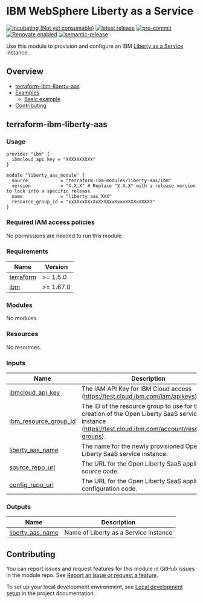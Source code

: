 <!-- Update this title with a descriptive name. Use sentence case. -->
# IBM WebSphere Liberty as a Service

<!--
Update status and "latest release" badges:
  1. For the status options, see https://terraform-ibm-modules.github.io/documentation/#/badge-status
  2. Update the "latest release" badge to point to the correct module's repo. Replace "terraform-ibm-module-template" in two places.
-->
[![Incubating (Not yet consumable)](https://img.shields.io/badge/status-Incubating%20(Not%20yet%20consumable)-red)](https://terraform-ibm-modules.github.io/documentation/#/badge-status)
[![latest release](https://img.shields.io/github/v/release/terraform-ibm-modules/terraform-ibm-liberty-aas?logo=GitHub&sort=semver)](https://github.com/terraform-ibm-modules/terraform-ibm-liberty-aas/releases/latest)
[![pre-commit](https://img.shields.io/badge/pre--commit-enabled-brightgreen?logo=pre-commit&logoColor=white)](https://github.com/pre-commit/pre-commit)
[![Renovate enabled](https://img.shields.io/badge/renovate-enabled-brightgreen.svg)](https://renovatebot.com/)
[![semantic-release](https://img.shields.io/badge/%20%20%F0%9F%93%A6%F0%9F%9A%80-semantic--release-e10079.svg)](https://github.com/semantic-release/semantic-release)

<!--
Add a description of modules in this repo.
Expand on the repo short description in the .github/settings.yml file.

For information, see "Module names and descriptions" at
https://terraform-ibm-modules.github.io/documentation/#/implementation-guidelines?id=module-names-and-descriptions
-->

Use this module to provision and configure an IBM [Liberty as a Service](https://test.cloud.ibm.com/catalog/services/liberty-saas) instance.


<!-- The following content is automatically populated by the pre-commit hook -->
<!-- BEGIN OVERVIEW HOOK -->
## Overview
* [terraform-ibm-liberty-aas](#terraform-ibm-liberty-aas)
* [Examples](./examples)
    * [Basic example](./examples/basic)
* [Contributing](#contributing)
<!-- END OVERVIEW HOOK -->


<!--
If this repo contains any reference architectures, uncomment the heading below and link to them.
(Usually in the `/reference-architectures` directory.)
See "Reference architecture" in the public documentation at
https://terraform-ibm-modules.github.io/documentation/#/implementation-guidelines?id=reference-architecture
-->
<!-- ## Reference architectures -->


<!-- Replace this heading with the name of the root level module (the repo name) -->
## terraform-ibm-liberty-aas

### Usage

<!--
Add an example of the use of the module in the following code block.

Use real values instead of "var.<var_name>" or other placeholder values
unless real values don't help users know what to change.
-->

```hcl
provider "ibm" {
  ibmcloud_api_key = "XXXXXXXXXX"
}

module "liberty_aas_module" {
  source            = "terraform-ibm-modules/liberty-aas/ibm"
  version           = "X.X.X" # Replace "X.X.X" with a release version to lock into a specific release
  name              = "liberty_aas_XXX"
  resource_group_id = "xxXXxxXXxXxXXXXxxXxxxXXXXxXXXXX"
}
```

### Required IAM access policies

<!-- PERMISSIONS REQUIRED TO RUN MODULE
If this module requires permissions, uncomment the following block and update
the sample permissions, following the format.
Replace the sample Account and IBM Cloud service names and roles with the
information in the console at
Manage > Access (IAM) > Access groups > Access policies.
-->

<!--
You need the following permissions to run this module:

- IAM services
    - **Sample IBM Cloud** service
        - `Editor` platform access
        - `Manager` platform access
- Account management services
    - **Sample account management** service
        - `Editor` platform access
-->

<!-- NO PERMISSIONS FOR MODULE
If no permissions are required for the module, uncomment the following
statement instead the previous block.
-->

No permissions are needed to run this module.


<!-- The following content is automatically populated by the pre-commit hook -->
<!-- BEGINNING OF PRE-COMMIT-TERRAFORM DOCS HOOK -->
### Requirements

| Name | Version |
|------|---------|
| <a name="requirement_terraform"></a> [terraform](#requirement\_terraform) | >= 1.5.0 |
| <a name="requirement_ibm"></a> [ibm](#requirement\_ibm) | >= 1.67.0 |

### Modules

No modules.

### Resources

No resources.

### Inputs

| Name | Description | Type | Default | Required |
|------|-------------|------|---------|:--------:|
| <a name="ibmcloud_api_key"></a> [ibmcloud\_api\_key](#ibmcloud\_api\_key) | The IAM API Key for IBM Cloud access (https://test.cloud.ibm.com/iam/apikeys). | `string` | none | yes |
| <a name="ibm_resource_group_id"></a> [ibm\_resource\_group\_id](#ibm\_resource\_group\_id) | The ID of the resource group to use for the creation of the Open Liberty SaaS service instance (https://test.cloud.ibm.com/account/resource-groups). | `string` | none | yes |
| <a name="liberty_aas_name"></a> [liberty\_aas\_name](#liberty\_aas\_name) | The name for the newly provisioned Open Liberty SaaS service instance. | `string` | none | yes |
| <a name="source_repo_url"></a> [source\_repo\_url](#source\_repo\_url) | The URL for the Open Liberty SaaS application source code. | `string` | none | yes |
| <a name="config_repo_url"></a> [config\_repo\_url](#config\_repo\_url) | The URL for the Open Liberty SaaS application configuration code. | `string` | none | yes |
### Outputs

| Name | Description |
|------|-------------|
| <a name="liberty_aas_name"></a> [liberty\_aas\_name](#liberty\_aas\_name) | Name of Liberty as a Service instance |
<!-- END OF PRE-COMMIT-TERRAFORM DOCS HOOK -->

<!-- Leave this section as is so that your module has a link to local development environment set-up steps for contributors to follow -->
## Contributing

You can report issues and request features for this module in GitHub issues in the module repo. See [Report an issue or request a feature](https://github.com/terraform-ibm-modules/.github/blob/main/.github/SUPPORT.md).

To set up your local development environment, see [Local development setup](https://terraform-ibm-modules.github.io/documentation/#/local-dev-setup) in the project documentation.

